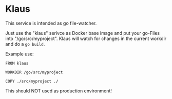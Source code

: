 # Klaus

This service is intended as go file-watcher.

Just use the "klaus" serivce as Docker base image and put your go-Files into "/go/src/myproject". Klaus will watch for changes in the current workdir and do a `go build`.

Example use:

```
FROM klaus

WORKDIR /go/src/myproject

COPY ./src/myproject ./
```

This should NOT used as production environment!